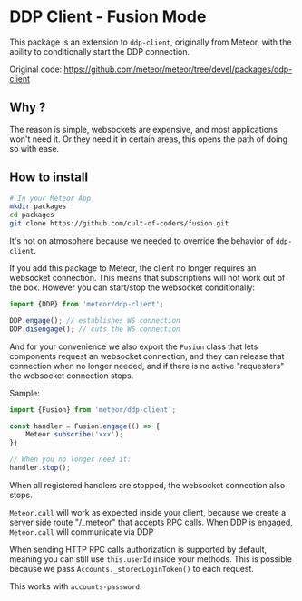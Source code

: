 # DDP Client - Fusion Mode

This package is an extension to `ddp-client`, originally from Meteor, with the ability to conditionally start the DDP connection.

Original code: https://github.com/meteor/meteor/tree/devel/packages/ddp-client

## Why ?

The reason is simple, websockets are expensive, and most applications won't need it. Or they need it in certain areas, this opens the path of doing so with ease.

## How to install

```bash
# In your Meteor App
mkdir packages
cd packages
git clone https://github.com/cult-of-coders/fusion.git
```

It's not on atmosphere because we needed to override the behavior of `ddp-client`.

If you add this package to Meteor, the client no longer requires an websocket connection. This means that subscriptions will not work out of the box.
However you can start/stop the websocket conditionally:

```js
import {DDP} from 'meteor/ddp-client';

DDP.engage(); // establishes WS connection
DDP.disengage(); // cuts the WS connection
```

And for your convenience we also export the `Fusion` class that lets components request an websocket connection,
and they can release that connection when no longer needed, and if there is no active "requesters" the websocket connection stops.

Sample:

```js
import {Fusion} from 'meteor/ddp-client';

const handler = Fusion.engage(() => {
    Meteor.subscribe('xxx');
})

// When you no longer need it:
handler.stop();
```

When all registered handlers are stopped, the websocket connection also stops.

`Meteor.call` will work as expected inside your client, because we create a server side route "/_meteor" that accepts RPC calls.
When DDP is engaged, `Meteor.call` will communicate via DDP

When sending HTTP RPC calls authorization is supported by default, meaning you can still use `this.userId` inside your methods.
This is possible because we pass `Accounts._storedLoginToken()` to each request.

This works with `accounts-password`.

